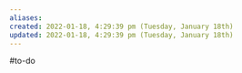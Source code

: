 ```yaml
---
aliases: 
created: 2022-01-18, 4:29:39 pm (Tuesday, January 18th)
updated: 2022-01-18, 4:29:39 pm (Tuesday, January 18th)
---
```

#to-do